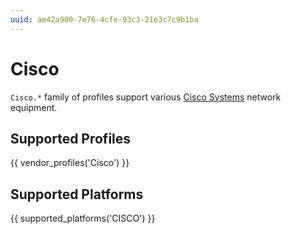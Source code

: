 ```yaml
---
uuid: ae42a900-7e76-4cfe-93c3-21e3c7c9b1ba
---
```

# Cisco

`Cisco.*` family of profiles support various [Cisco Systems](http://cisco.com/)
network equipment.

## Supported Profiles

{{ vendor_profiles('Cisco') }}

## Supported Platforms

{{ supported_platforms('CISCO') }}
